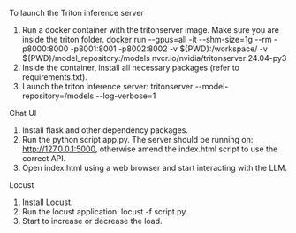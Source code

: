 To launch the Triton inference server

1. Run a docker container with the tritonserver image. Make sure you are inside the triton folder.
docker run --gpus=all -it --shm-size=1g --rm -p8000:8000 -p8001:8001 -p8002:8002 -v ${PWD}:/workspace/ -v ${PWD}/model_repository:/models nvcr.io/nvidia/tritonserver:24.04-py3
2. Inside the container, install all necessary packages (refer to requirements.txt).
3. Launch the triton inference server: tritonserver --model-repository=/models --log-verbose=1


Chat UI

1. Install flask and other dependency packages.
2. Run the python script app.py. The server should be running on: http://127.0.0.1:5000, otherwise amend the index.html script to use the correct API.
3. Open index.html using a web browser and start interacting with the LLM.

Locust

1. Install Locust.
2. Run the locust application: locust -f script.py.
3. Start to increase or decrease the load.
